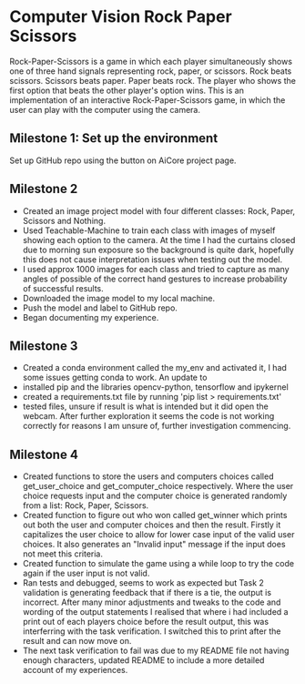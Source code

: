 # Computer Vision Rock Paper Scissors

Rock-Paper-Scissors is a game in which each player simultaneously shows one of three hand signals representing rock, paper, or scissors. Rock beats scissors. Scissors beats paper. Paper beats rock. The player who shows the first option that beats the other player's option wins. This is an implementation of an interactive Rock-Paper-Scissors game, in which the user can play with the computer using the camera.

## Milestone 1: Set up the environment

Set up GitHub repo using the button on AiCore project page. 

## Milestone 2

* Created an image project model with four different classes: Rock, Paper, Scissors and Nothing.
* Used Teachable-Machine to train each class with images of myself showing each option to the camera. At the time I had the curtains closed due to morning sun exposure so the background is quite dark, hopefully this does not cause interpretation issues when testing out the model.
* I used approx 1000 images for each class and tried to capture as many angles of possible of the correct hand gestures to increase probability of successful results.
* Downloaded the image model to my local machine.
* Push the model and label to GitHub repo.
* Began documenting my experience.

## Milestone 3

* Created a conda environment called the my_env and activated it, I had some issues getting conda to work. An update to 
* installed pip and the libraries opencv-python, tensorflow and ipykernel
* created a requirements.txt file by running 'pip list > requirements.txt'
* tested files, unsure if result is what is intended but it did open the webcam. After further exploration it seems the code is not working correctly for reasons I am unsure of, further investigation commencing.

## Milestone 4

* Created functions to store the users and computers choices called get_user_choice and get_computer_choice respectively. Where the user choice requests input and the computer choice is generated randomly from a list: Rock, Paper, Scissors.
* Created function to figure out who won called get_winner which prints out both the user and computer choices and then the result. Firstly it capitalizes the user choice to allow for lower case input of the valid user choices. It also generates an "Invalid input" message if the input does not meet this criteria.
* Created function to simulate the game using a while loop to try the code again if the user input is not valid.
* Ran tests and debugged, seems to work as expected but Task 2 validation is generating feedback that if there is a tie, the output is incorrect. After many minor adjustments and tweaks to the code and wording of the output statements I realised that where i had included a print out of each players choice before the result output, this was interferring with the task verification. I switched this to print after the result and can now move on.
* The next task verification to fail was due to my README file not having enough characters, updated README to include a more detailed account of my experiences.
